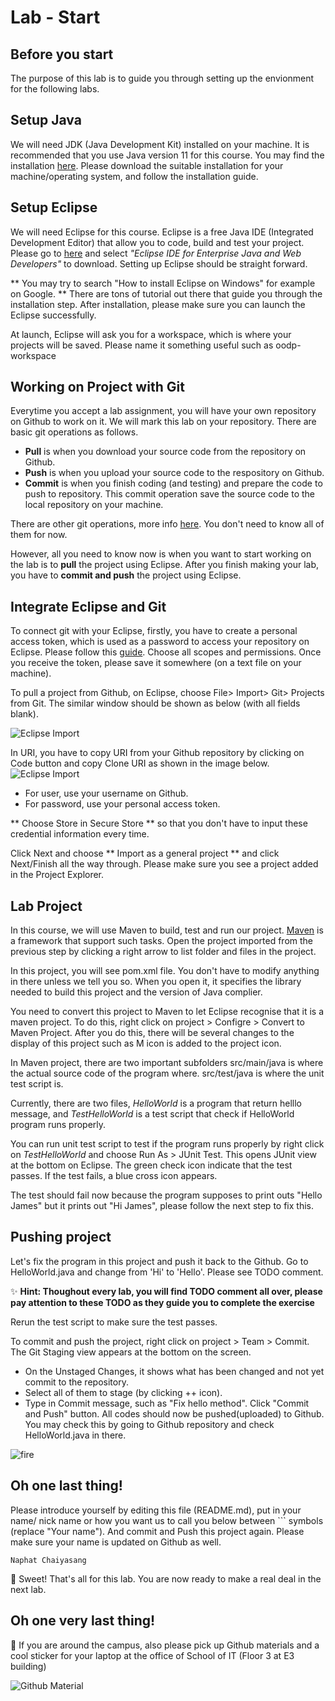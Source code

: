 Lab - Start
==========

Before you start
----------
The purpose of this lab is to guide you through setting up the envionment for the following labs. 

## Setup Java
We will need JDK (Java Development Kit) installed on your machine. It is recommended that you use Java version 11 for this course. You may find the installation [here](https://www.oracle.com/java/technologies/javase/jdk11-archive-downloads.html). Please download the suitable installation for your machine/operating system, and follow the installation guide.

## Setup Eclipse
We will need Eclipse for this course. Eclipse is a free Java IDE (Integrated Development Editor) that allow you to code, build and test your project. Please go to [here](https://www.eclipse.org/downloads/packages/) and select *"Eclipse IDE for Enterprise Java and Web Developers"* to download. Setting up Eclipse should be straight forward. 

** You may try to search "How to install Eclipse on Windows" for example on Google. ** There are tons of tutorial out there that guide you through the installation step. After installation, please make sure you can launch the Eclipse successfully.

At launch, Eclipse will ask you for a workspace, which is where your projects will be saved. Please name it something useful such as oodp-workspace 

## Working on Project with Git
Everytime you accept a lab assignment, you will have your own repository on Github to work on it. We will mark this lab on your repository. There are basic git operations as follows.
- **Pull** is when you download your source code from the repository on Github.
- **Push** is when you upload your source code to the respository on Github.
- **Commit** is when you finish coding (and testing) and prepare the code to push to repository. This commit operation save the source code to the local repository on your machine. 

There are other git operations, more info [here](https://education.github.com/git-cheat-sheet-education.pdf). You don't need to know all of them for now.

However, all you need to know now is when you want to start working on the lab is to **pull** the project using Eclipse. After you finish making your lab, you have to **commit and push** the project using Eclipse.

## Integrate Eclipse and Git
To connect git with your Eclipse, firstly, you have to create a personal access token, which is used as a password to access your repository on Eclipse. Please follow this [guide](https://docs.github.com/en/authentication/keeping-your-account-and-data-secure/creating-a-personal-access-token). Choose all scopes and permissions. Once you receive the token, please save it somewhere (on a text file on your machine).

To pull a project from Github, on Eclipse, choose File> Import> Git> Projects from Git. The similar window should be shown as below (with all fields blank).

![Eclipse Import](image/giturl.png)

In URI, you have to copy URI from your Github repository by clicking on Code button and copy Clone URI as shown in the image below.
![Eclipse Import](image/import.png)

- For user, use your username on Github.
- For password, use your personal access token.

** Choose Store in Secure Store ** so that you don't have to input these credential information every time.

Click Next and choose ** Import as a general project ** and click Next/Finish all the way through. Please make sure you see a project added in the Project Explorer.

## Lab Project
In this course, we will use Maven to build, test and run our project. [Maven](https://maven.apache.org/) is a framework that support such tasks. Open the project imported from the previous step by clicking a right arrow to list folder and files in the project.

In this project, you will see pom.xml file. You don't have to modify anything in there unless we tell you so. When you open it, it specifies the library needed to build this project and the version of Java complier. 

You need to convert this project to Maven to let Eclipse recognise that it is a maven project. To do this, right click on project > Configre > Convert to Maven Project. After you do this, there will be several changes to the display of this project such as M icon is added to the project icon.

In Maven project, there are two important subfolders src/main/java is where the actual source code of the program where. src/test/java is where the unit test script is. 

Currently, there are two files, _HelloWorld_ is a program that return helllo message, and _TestHelloWorld_ is a test script that check if HelloWorld program runs properly. 

You can run unit test script to test if the program runs properly by right click on _TestHelloWorld_ and choose Run As > JUnit Test. This opens JUnit view at the bottom on Eclipse. The green check icon indicate that the test passes. If the test fails, a blue cross icon appears. 

The test should fail now because the program supposes to print outs "Hello James" but it prints out "Hi James", please follow the next step to fix this.




## Pushing project
Let's fix the program in this project and push it back to the Github. Go to HelloWorld.java and change from 'Hi' to 'Hello'. Please see TODO comment. 

:sparkles: **Hint: Thoughout every lab, you will find TODO comment all over, please pay attention to these TODO as they guide you to complete the exercise**

Rerun the test script to make sure the test passes. 

To commit and push the project, right click on project > Team > Commit. The Git Staging view appears at the bottom on the screen. 
- On the Unstaged Changes, it shows what has been changed and not yet commit to the repository. 
- Select all of them to stage (by clicking ++ icon). 
- Type in Commit message, such as "Fix hello method". Click "Commit and Push" button.
All codes should now be pushed(uploaded) to Github. You may check this by going to Github repository and check HelloWorld.java in there.



![fire](image/fire.png)

Oh one last thing!
----------------
Please introduce yourself by editing this file (README.md), put in your name/ nick name or how you want us to call you below between \`\`\` symbols (replace "Your name"). And commit and Push this project again. Please make sure your name is updated on Github as well.

```
Naphat Chaiyasang
```
:tada: Sweet! That's all for this lab. You are now ready to make a real deal in the next lab.


Oh one very last thing!
----------------
:metal: If you are around the campus, also please pick up Github materials and a cool sticker for your laptop at the office of School of IT (Floor 3 at E3 building)

![Github Material](image/github-material.jpg)